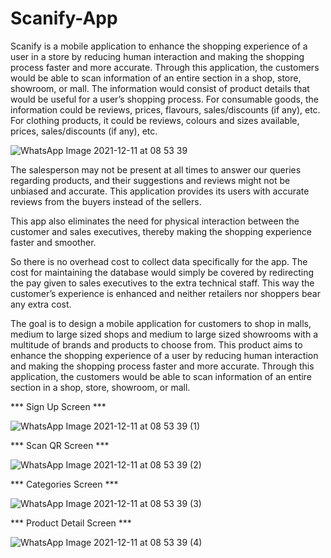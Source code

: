 # Scanify-App

Scanify is a mobile application to enhance the shopping experience of a user in a store by reducing human interaction and making the shopping process faster and more accurate. Through this application, the customers would be able to scan information of an entire section in a shop, store, showroom, or mall. The information would consist of product details that would be useful for a user’s shopping process. For consumable goods, the information could be reviews, prices, flavours, sales/discounts (if any), etc. For clothing products, it could be reviews, colours and sizes available, prices, sales/discounts (if any), etc.

![WhatsApp Image 2021-12-11 at 08 53 39](https://user-images.githubusercontent.com/95347641/146039053-6143b452-0fb1-4f70-9712-883799c887fe.jpeg)

The salesperson may not be present at all times to answer our queries regarding products, and their suggestions and reviews might not be unbiased and accurate. This application provides its users with accurate reviews from the buyers instead of the sellers. 

This app also eliminates the need for physical interaction between the customer and sales executives, thereby making the shopping experience faster and smoother.


So there is no overhead cost to collect data specifically for the app. The cost for maintaining the database would simply be covered by redirecting the pay given to sales executives to the extra technical staff. This way the customer’s experience is enhanced and neither retailers nor shoppers bear any extra cost.



The goal is to design a mobile application for customers to shop in malls, medium to large sized shops and medium to large sized showrooms with a multitude of brands and products to choose from. This product aims to enhance the shopping experience of a user by reducing human interaction and making the shopping process faster and more accurate. 
Through this application, the customers would be able to scan information of an entire section in a shop, store, showroom, or mall. 

*** Sign Up Screen ***


![WhatsApp Image 2021-12-11 at 08 53 39 (1)](https://user-images.githubusercontent.com/95347641/146039151-05c81da0-ddd6-4ab1-9935-0442fd181206.jpeg)


*** Scan QR Screen ***

![WhatsApp Image 2021-12-11 at 08 53 39 (2)](https://user-images.githubusercontent.com/95347641/146039261-3229ffc7-cce2-4556-ad63-ad404c9fdbfd.jpeg)



*** Categories Screen ***



![WhatsApp Image 2021-12-11 at 08 53 39 (3)](https://user-images.githubusercontent.com/95347641/146039334-0f1ac046-bec4-48ae-9a90-2671e34e82d8.jpeg)


*** Product Detail Screen ***

![WhatsApp Image 2021-12-11 at 08 53 39 (4)](https://user-images.githubusercontent.com/95347641/146039398-4ed1c7f6-f243-4da0-8b8c-5fdae07ac4f5.jpeg)

